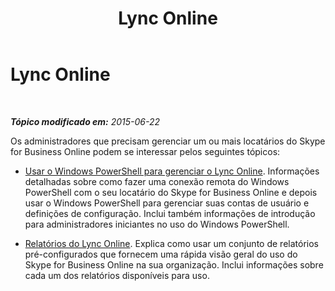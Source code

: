 ﻿---
title: Lync Online
TOCTitle: Lync Online
ms:assetid: 75ed05e3-9d62-411a-8045-b23bf4297ba0
ms:mtpsurl: https://technet.microsoft.com/pt-br/library/Dn362805(v=OCS.15)
ms:contentKeyID: 56270432
ms.date: 06/02/2017
mtps_version: v=OCS.15
ms.translationtype: HT
---

# Lync Online

 

_**Tópico modificado em:** 2015-06-22_

Os administradores que precisam gerenciar um ou mais locatários do Skype for Business Online podem se interessar pelos seguintes tópicos:

  - [Usar o Windows PowerShell para gerenciar o Lync Online](skype-for-business-online-using-windows-powershell-to-manage-your-tenant.md). Informações detalhadas sobre como fazer uma conexão remota do Windows PowerShell com o seu locatário do Skype for Business Online e depois usar o Windows PowerShell para gerenciar suas contas de usuário e definições de configuração. Inclui também informações de introdução para administradores iniciantes no uso do Windows PowerShell.

  - [Relatórios do Lync Online](https://technet.microsoft.com/pt-br/library/dn362773\(v=ocs.15\)). Explica como usar um conjunto de relatórios pré-configurados que fornecem uma rápida visão geral do uso do Skype for Business Online na sua organização. Inclui informações sobre cada um dos relatórios disponíveis para uso.

